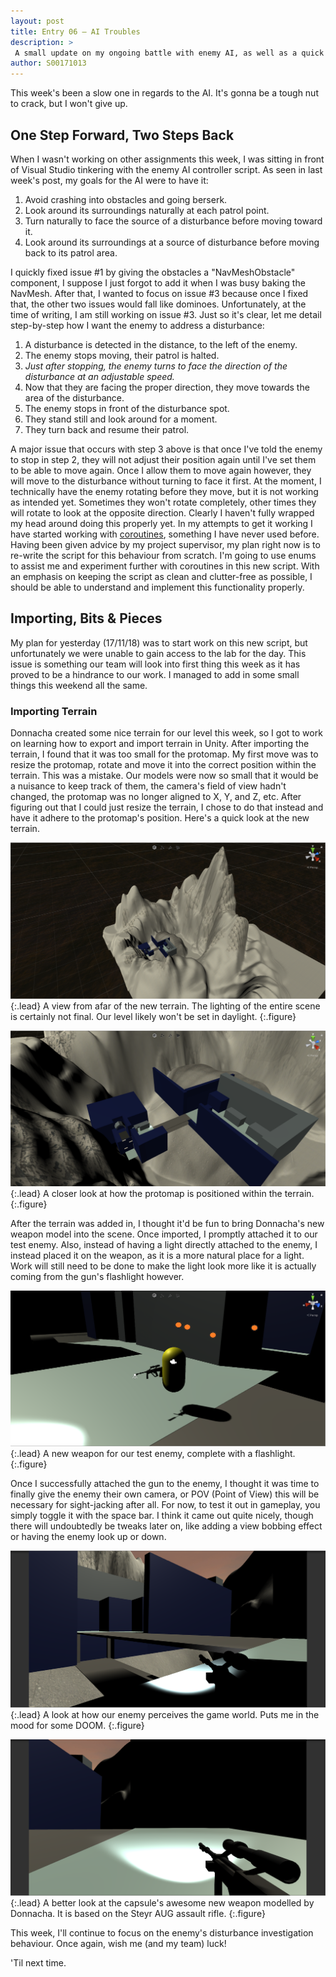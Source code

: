 ```yaml
---
layout: post
title: Entry 06 — AI Troubles
description: >
 A small update on my ongoing battle with enemy AI, as well as a quick aside on adding terrain and other 3D assets.
author: S00171013
---
```


This week's been a slow one in regards to the AI. It's gonna be a tough nut to crack, but I won't give up.

## One Step Forward, Two Steps Back

When I wasn't working on other assignments this week, I was sitting in front of Visual Studio tinkering with the enemy AI
 controller script. As seen in last week's post, my goals for the AI were to have it:

1.  Avoid crashing into obstacles and going berserk.
2.  Look around its surroundings naturally at each patrol point.
3.  Turn naturally to face the source of a disturbance before moving toward it.
4.  Look around its surroundings at a source of disturbance before moving back to its patrol area.

I quickly fixed issue #1 by giving the obstacles a "NavMeshObstacle" component, I suppose I just forgot to add it when I was busy baking the NavMesh.
 After that, I wanted to focus on issue #3 because once I fixed that, the other two issues would fall like dominoes. Unfortunately, at the time of writing,
 I am still working on issue #3. Just so it's clear, let me detail step-by-step how I want the enemy to address a disturbance:

1.  A disturbance is detected in the distance, to the left of the enemy.
2.  The enemy stops moving, their patrol is halted.
3.  _Just after stopping, the enemy turns to face the direction of the disturbance at an adjustable speed._
4.  Now that they are facing the proper direction, they move towards the area of the disturbance.
5.  The enemy stops in front of the disturbance spot.
6.  They stand still and look around for a moment.
7.  They turn back and resume their patrol.

A major issue that occurs with step 3 above is that once I've told the enemy to stop in step 2, they will not adjust their position again until I've set 
 them to be able to move again. Once I allow them to move again however, they will move to the disturbance without turning to face it first. At the moment,
 I technically have the enemy rotating before they move, but it is not working as intended yet. Sometimes they won't rotate completely, other times they 
 will rotate to look at the opposite direction. Clearly I haven't fully wrapped my head around doing this properly yet. In my attempts to get it working
 I have started working with [coroutines](https://docs.unity3d.com/Manual/Coroutines.html), something I have never used before. Having been given advice
 by my project supervisor, my plan right now is to re-write the script for this behaviour from scratch. I'm going to use enums to assist me and experiment
 further with coroutines in this new script. With an emphasis on keeping the script as clean and clutter-free as possible, I should be able to understand
 and implement this functionality properly.

## Importing, Bits & Pieces

My plan for yesterday (17/11/18) was to start work on this new script, but unfortunately we were unable to gain access to the lab for the day. This issue is something our team will look 
 into first thing this week as it has proved to be a hindrance to our work. I managed to add in some small things this weekend all the same. 

### Importing Terrain
Donnacha created some nice terrain for our level this week, so I got to work on learning how to export and import terrain in Unity. After importing the terrain, I found that it was too small
 for the protomap. My first move was to resize the protomap, rotate and move it into the correct position within the terrain. This was a mistake. Our models were now so small that it would be a 
 nuisance to keep track of them, the camera's field of view hadn't changed, the protomap was no longer aligned to X, Y, and Z, etc. After figuring out that I could just resize the terrain, 
 I chose to do that instead and have it adhere to the protomap's position. Here's a quick look at the new terrain.

![From Afar](/assets/img/concept_art/jack/screenshots/terrain_outer_view.png){:.lead}
A view from afar of the new terrain. The lighting of the entire scene is certainly not final. Our level likely won't be set in daylight.
{:.figure}

![A Closer Look](/assets/img/concept_art/jack/screenshots/terrain_closer_view.png){:.lead}
A closer look at how the protomap is positioned within the terrain.
{:.figure}

After the terrain was added in, I thought it'd be fun to bring Donnacha's new weapon model into the scene. Once imported, I promptly attached it to our test enemy. Also, instead of having a light
 directly attached to the enemy, I instead placed it on the weapon, as it is a more natural place for a light. Work will still need to be done to make the light look more like it is actually coming
 from the gun's flashlight however.

![New Weapon](/assets/img/concept_art/jack/screenshots/armed_capsule.png){:.lead}
A new weapon for our test enemy, complete with a flashlight.
{:.figure}

Once I successfully attached the gun to the enemy, I thought it was time to finally give the enemy their own camera, or POV (Point of View) this will be necessary for sight-jacking after all.
 For now, to test it out in gameplay, you simply toggle it with the space bar. I think it came out quite nicely, though there will undoubtedly be tweaks later on, like adding a view bobbing effect or having
 the enemy look up or down.

![POV 1](/assets/img/concept_art/jack/screenshots/pov_test_1.png){:.lead}
A look at how our enemy perceives the game world. Puts me in the mood for some DOOM.
{:.figure}

![POV 2](/assets/img/concept_art/jack/screenshots/pov_test_2.png){:.lead}
A better look at the capsule's awesome new weapon modelled by Donnacha. It is based on the Steyr AUG assault rifle.
{:.figure}

This week, I'll continue to focus on the enemy's disturbance investigation behaviour. Once again, wish me (and my team) luck!

'Til next time.